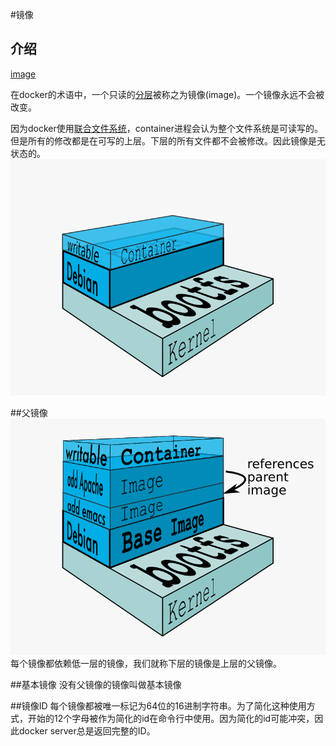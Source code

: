 #镜像
## 介绍
[image](!docker-filesystems-debian.png)

在docker的术语中，一个只读的[分层](https://github.com/duanbing/docker-advance-feature/blob/master/docker%E5%88%86%E5%B1%82%E6%9E%B6%E6%9E%84.md)被称之为镜像(image)。一个镜像永远不会被改变。

因为docker使用[联合文件系统](https://github.com/duanbing/docker-advance-feature/blob/master/docker%E5%88%86%E5%B1%82%E6%9E%B6%E6%9E%84.md)，container进程会认为整个文件系统是可读写的。但是所有的修改都是在可写的上层。下层的所有文件都不会被修改。因此镜像是无状态的。
![docker-filesystems-debianrw](docker-filesystems-debianrw.png)

##父镜像
![docker-filesystems-multilayer](docker-filesystems-multilayer.png)
每个镜像都依赖低一层的镜像，我们就称下层的镜像是上层的父镜像。

##基本镜像
没有父镜像的镜像叫做基本镜像

##镜像ID
每个镜像都被唯一标记为64位的16进制字符串。为了简化这种使用方式，开始的12个字母被作为简化的id在命令行中使用。因为简化的id可能冲突，因此docker server总是返回完整的ID。
